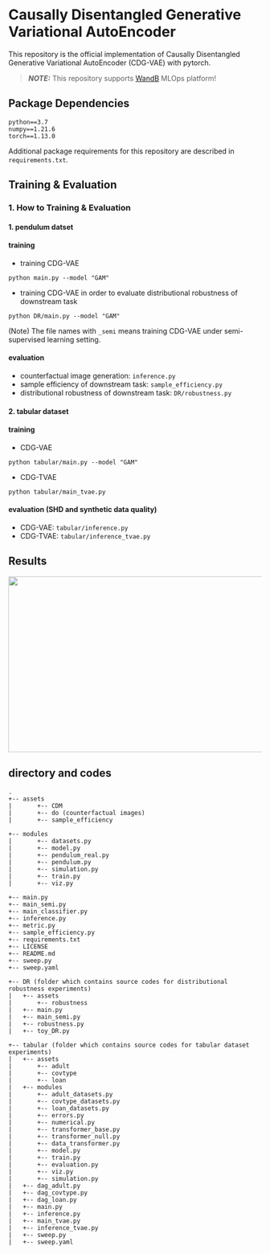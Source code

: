 # Causally Disentangled Generative Variational AutoEncoder

This repository is the official implementation of Causally Disentangled Generative Variational AutoEncoder (CDG-VAE) with pytorch. 

> **_NOTE:_** This repository supports [WandB](https://wandb.ai/site) MLOps platform!

## Package Dependencies

```setup
python==3.7
numpy==1.21.6
torch==1.13.0
```
Additional package requirements for this repository are described in `requirements.txt`.

## Training & Evaluation 

### 1. How to Training & Evaluation  

#### 1. pendulum datset

#### training 

- training CDG-VAE
```
python main.py --model "GAM"
```   
- training CDG-VAE in order to evaluate distributional robustness of downstream task
```
python DR/main.py --model "GAM"
```   
(Note) The file names with `_semi` means training CDG-VAE under semi-supervised learning setting.

#### evaluation
- counterfactual image generation: `inference.py`
- sample efficiency of downstream task: `sample_efficiency.py`
- distributional robustness of downstream task: `DR/robustness.py`

#### 2. tabular dataset 

#### training 
- CDG-VAE
```
python tabular/main.py --model "GAM"
```  
- CDG-TVAE
```
python tabular/main_tvae.py 
```  

#### evaluation (SHD and synthetic data quality)
- CDG-VAE: `tabular/inference.py`
- CDG-TVAE: `tabular/inference_tvae.py `

## Results

<center><img  src="https://github.com/an-seunghwan/causal_vae/blob/main/assets/cdgvae_github.png?raw=true" width="800"  height="350"></center>

## directory and codes

```
.
+-- assets 
|       +-- CDM 
|       +-- do (counterfactual images)
|       +-- sample_efficiency

+-- modules 
|       +-- datasets.py
|       +-- model.py
|       +-- pendulum_real.py
|       +-- pendulum.py
|       +-- simulation.py
|       +-- train.py
|       +-- viz.py

+-- main.py
+-- main_semi.py
+-- main_classifier.py
+-- inference.py
+-- metric.py
+-- sample_efficiency.py
+-- requirements.txt
+-- LICENSE
+-- README.md
+-- sweep.py
+-- sweep.yaml

+-- DR (folder which contains source codes for distributional robustness experiments)
|   +-- assets 
|       +-- robustness
|   +-- main.py
|   +-- main_semi.py
|   +-- robustness.py
|   +-- toy_DR.py

+-- tabular (folder which contains source codes for tabular dataset experiments)
|   +-- assets 
|       +-- adult
|       +-- covtype
|       +-- loan
|   +-- modules
|       +-- adult_datasets.py
|       +-- covtype_datasets.py
|       +-- loan_datasets.py
|       +-- errors.py
|       +-- numerical.py
|       +-- transformer_base.py
|       +-- transformer_null.py
|       +-- data_transformer.py
|       +-- model.py
|       +-- train.py
|       +-- evaluation.py
|       +-- viz.py
|       +-- simulation.py
|   +-- dag_adult.py
|   +-- dag_covtype.py
|   +-- dag_loan.py
|   +-- main.py
|   +-- inference.py
|   +-- main_tvae.py
|   +-- inference_tvae.py
|   +-- sweep.py
|   +-- sweep.yaml
```